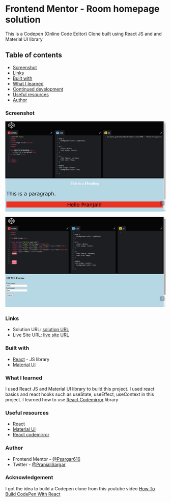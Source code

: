 # Frontend Mentor - Room homepage solution

This is a Codepen (Online Code Editor) Clone built using React JS and and Material UI library

## Table of contents

- [Screenshot](#screenshot)
- [Links](#links)
- [Built with](#built-with)
- [What I learned](#what-i-learned)
- [Continued development](#continued-development)
- [Useful resources](#useful-resources)
- [Author](#author)


### Screenshot
![ss1](ScreenShots/Screenshot1.png)

![ss2](<ScreenShots/Screenshot2.png>)
### Links

- Solution URL: [ solution URL ](https://github.com/Psargar616/codepen-clone)
- Live Site URL: [ live site URL ](https://codepen-online-code-editor-clone.netlify.app/)

### Built with

- [React](https://reactjs.org/) - JS library
- [Material UI](https://mui.com/)

### What I learned

I used React JS and Material UI library to build this project. I used react basics and react hooks such as useState, useEffect,  useContext in this project. 
I learned how to use [React Codemirror](https://www.npmjs.com/package/react-codemirror2) library

### Useful resources

- [React](https://reactjs.org/)
- [Material UI](https://mui.com/)
- [React codemirror](https://www.npmjs.com/package/react-codemirror2)

### Author

- Frontend Mentor - [@Psargar616](https://www.frontendmentor.io/profile/Psargar616)
- Twitter - [@PranjaliSargar](https://twitter.com/PranjaliSargar)

### Acknowledgement

I got the idea to build a Codepen clone from this youtube video
[How To Build CodePen With React](https://youtu.be/wcVxX7lu2d4?feature=shared )